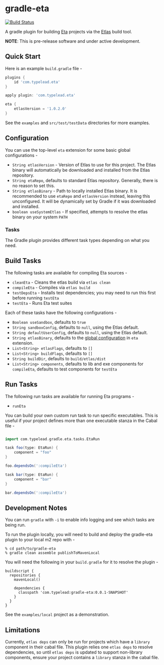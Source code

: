 # gradle-eta

[![Build Status](https://travis-ci.org/typelead/gradle-eta.svg?branch=master)](https://travis-ci.org/typelead/gradle-eta)

A gradle plugin for building [Eta](http://eta-lang.org/) projects via the
[Etlas](https://github.com/typelead/etlas) build tool.

**NOTE**: This is pre-release software and under active development.

## Quick Start

Here is an example `build.gradle` file -

```gradle
plugins {
    id 'com.typelead.eta'
}

apply plugin: 'com.typelead.eta'

eta {
    etlasVersion = '1.0.2.0'
}
```

See the `examples` and `src/test/testData` directories for more examples.

## Configuration

You can use the top-level `eta` extension for some basic global configurations -
* `String etlasVersion` - Version of Etlas to use for this project. The Etlas binary
    will automatically be downloaded and installed from the Etlas repository.
* `String etaRepo`, defaults to standard Etlas repository. Generally, there is no
    reason to set this.
* `String etlasBinary` - Path to locally installed Etlas binary. It is recommended to
    use `etaRepo` and `etlasVersion` instead, leaving this unconfigured. It will be
    dynamically set by Gradle if it was downloaded and installed.
* `boolean useSystemEtlas` - If specified, attempts to resolve the etlas binary
    on your system `PATH`

### Tasks

The Gradle plugin provides different task types depending on what you need.

## Build Tasks

The following tasks are available for compiling Eta sources -
* `cleanEta` - Cleans the etlas build via `etlas clean`
* `compileEta` - Compiles via `etlas build`
* `testDepsEta` - Installs test dependencies; you may need to run this first before
    running `testEta`
* `testEta` - Runs Eta test suites

Each of these tasks have the following configurations -
* `Boolean useSandbox`, defaults to `true`
* `String sandboxConfig`, defaults to `null`, using the Etlas default.
* `String defaultUserConfig`, defaults to `null`, using the Etlas default.
* `String etlasBinary`, defaults to the [global configuration](#configuration) in `eta` extension.
* `List<String> etlasFlags`, defaults to `[]`
* `List<String> buildFlags`, defaults to `[]`
* `String buildDir`, defaults to `build/etlas/dist`
* `List<String> components`, defaults to lib and exe components for `compileEta`,
    defaults to test components for `testEta`

## Run Tasks

The following run tasks are available for running Eta programs -
* `runEta`

You can build your own custom run task to run specific executables. This
is useful if your project defines more than one executable stanza in the
Cabal file -

```gradle

import com.typelead.gradle.eta.tasks.EtaRun

task foo(type: EtaRun) {
    component = "foo"
}

foo.dependsOn(':compileEta')

task bar(type: EtaRun) {
    component = "bar"
}

bar.dependsOn(':compileEta')
```

## Development Notes

You can run `gradle` with `-i` to enable info logging and see which tasks are being run.

To run the plugin locally,
you will need to build and deploy the gradle-eta plugin to your local m2 repo with -

```
% cd path/to/gradle-eta
% gradle clean assemble publishToMavenLocal
```

You will need the following in your `build.gradle` for it to resolve the plugin -

```
buildscript {
  repositories {
    mavenLocal()

    dependencies {
      classpath 'com.typelead:gradle-eta:0.0.1-SNAPSHOT'
    }
  }
}

```

See the `examples/local` project as a demonstration.


## Limitations

Currently, `etlas deps` can only be run for projects which have a `library`
component in their cabal file. This plugin relies one `etlas deps` to resolve
dependencies, so until `etlas deps` is updated to support non-library components,
ensure your project contains a `library` stanza in the cabal file.
